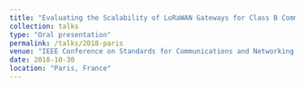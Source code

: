 ```yaml
---
title: "Evaluating the Scalability of LoRaWAN Gateways for Class B Communication in ns-3"
collection: talks
type: "Oral presentation"
permalink: /talks/2018-paris
venue: "IEEE Conference on Standards for Communications and Networking (CSCN), Universite Paris Descartes"
date: 2018-10-30
location: "Paris, France"
---
```

